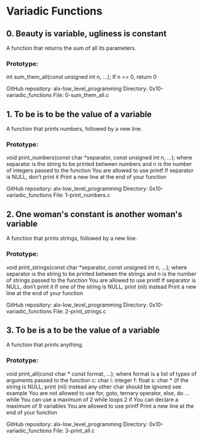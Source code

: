 # Variadic Functions

## 0. Beauty is variable, ugliness is constant
A function that returns the sum of all its parameters.

### Prototype:
int sum_them_all(const unsigned int n, ...);
If n == 0, return 0

GitHub repository: alx-low_level_programming
Directory: 0x10-variadic_functions
File: 0-sum_them_all.c
    
## 1. To be is to be the value of a variable
A function that prints numbers, followed by a new line.

### Prototype:
void print_numbers(const char *separator, const unsigned int n, ...);
where separator is the string to be printed between numbers
and n is the number of integers passed to the function
You are allowed to use printf
If separator is NULL, don’t print it
Print a new line at the end of your function

GitHub repository: alx-low_level_programming
Directory: 0x10-variadic_functions
File: 1-print_numbers.c
    
## 2. One woman's constant is another woman's variable
A function that prints strings, followed by a new line.

### Prototype:
void print_strings(const char *separator, const unsigned int n, ...);
where separator is the string to be printed between the strings
and n is the number of strings passed to the function
You are allowed to use printf
If separator is NULL, don’t print it
If one of the string is NULL, print (nil) instead
Print a new line at the end of your function

GitHub repository: alx-low_level_programming
Directory: 0x10-variadic_functions
File: 2-print_strings.c
    
## 3. To be is a to be the value of a variable
A function that prints anything.

### Prototype:
void print_all(const char * const format, ...);
where format is a list of types of arguments passed to the function
c: char
i: integer
f: float
s: char * (if the string is NULL, print (nil) instead
any other char should be ignored
see example
You are not allowed to use for, goto, ternary operator, else, do ... while
You can use a maximum of
2 while loops
2 if
You can declare a maximum of 9 variables
You are allowed to use printf
Print a new line at the end of your function

GitHub repository: alx-low_level_programming
Directory: 0x10-variadic_functions
File: 3-print_all.c
